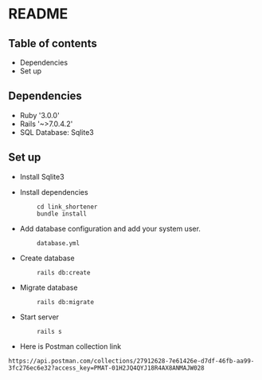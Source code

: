 # README

## Table of contents

* Dependencies
* Set up

## Dependencies

* Ruby '3.0.0'
* Rails '~>7.0.4.2'
* SQL Database: Sqlite3

## Set up

* Install Sqlite3

* Install dependencies
```
		cd link_shortener
		bundle install
```

* Add database configuration and add your system user.
```
		database.yml
```

* Create database
```
		rails db:create
```

* Migrate database
```
		rails db:migrate
```

* Start server
```
		rails s
```
* Here is Postman collection link
```
https://api.postman.com/collections/27912628-7e61426e-d7df-46fb-aa99-3fc276ec6e32?access_key=PMAT-01H2JQ4QYJ18R4AX8ANMAJW028
```
